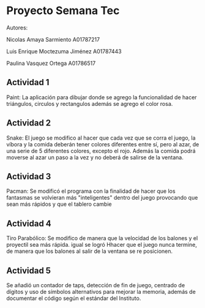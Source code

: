 # Proyecto Semana Tec 
Autores: 

Nicolas Amaya Sarmiento A01787217

Luis Enrique Moctezuma Jiménez A01787443

Paulina Vasquez Ortega A01786517

## Actividad 1

Paint: La aplicación para dibujar donde se agrego la funcionalidad de hacer triángulos, circulos y rectangulos además se agrego el color rosa. 

## Actividad 2

Snake: El juego se modifico al hacer que cada vez que se corra el juego, la víbora y la comida deberán tener colores diferentes entre sí, pero al azar, de una serie de 5 diferentes colores, excepto el rojo. Además la comida podrá moverse al azar un paso a la vez y no deberá de salirse de la ventana.

## Actividad 3

Pacman: Se modificó el programa con la finalidad de hacer que los fantasmas se volvieran más "inteligentes" dentro del juego provocando que sean más rápidos y que el tablero cambie

## Actividad 4

Tiro Parabólico: Se modifico de manera que la velocidad de los balones y el proyectil sea más rápida. igual se logró Hhacer que el juego nunca termine, de manera que los balones al salir de la ventana se re posicionen.

## Actividad 5

Se añadió un contador de taps, detección de fin de juego, centrado de dígitos y uso de símbolos alternativos para mejorar la memoria, además de documentar el código según el estándar del Instituto.
